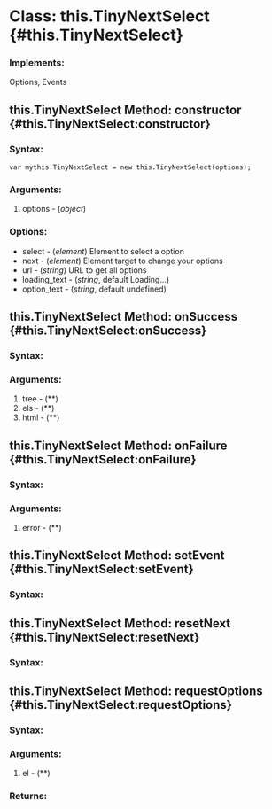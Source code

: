 Class: this.TinyNextSelect {#this.TinyNextSelect}
=================================================



### Implements:

Options, Events




this.TinyNextSelect Method: constructor {#this.TinyNextSelect:constructor}
---------------------------------------------------------------------------


### Syntax:

	var mythis.TinyNextSelect = new this.TinyNextSelect(options);

### Arguments:

1. options - (*object*)

### Options:

* select - (*element*) Element to select a option
* next - (*element*) Element target to change your options
* url - (*string*) URL to get all options
* loading_text - (*string*, default Loading...)
* option_text - (*string*, default undefined)


this.TinyNextSelect Method: onSuccess {#this.TinyNextSelect:onSuccess}
-----------------------------------------------------------------------


### Syntax:



### Arguments:

1. tree - (**)
2. els - (**)
3. html - (**)


this.TinyNextSelect Method: onFailure {#this.TinyNextSelect:onFailure}
-----------------------------------------------------------------------


### Syntax:



### Arguments:

1. error - (**)


this.TinyNextSelect Method: setEvent {#this.TinyNextSelect:setEvent}
---------------------------------------------------------------------


### Syntax:




this.TinyNextSelect Method: resetNext {#this.TinyNextSelect:resetNext}
-----------------------------------------------------------------------


### Syntax:




this.TinyNextSelect Method: requestOptions {#this.TinyNextSelect:requestOptions}
---------------------------------------------------------------------------------


### Syntax:



### Arguments:

1. el - (**)

### Returns:
